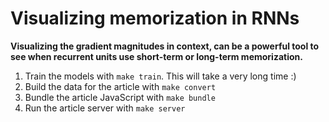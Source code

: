
# Visualizing memorization in RNNs

**Visualizing the gradient magnitudes in context, can be a powerful tool to
see when recurrent units use short-term or long-term memorization.**

1. Train the models with `make train`. This will take a very long time :)
2. Build the data for the article with `make convert`
3. Bundle the article JavaScript with `make bundle`
4. Run the article server with `make server`
